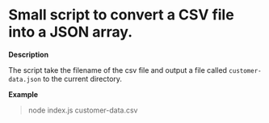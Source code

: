 # Small script to convert a CSV file into a JSON array.

**Description**

The script take the filename of the csv file and output a file called `customer-data.json` to the current directory.

**Example**

> node index.js customer-data.csv